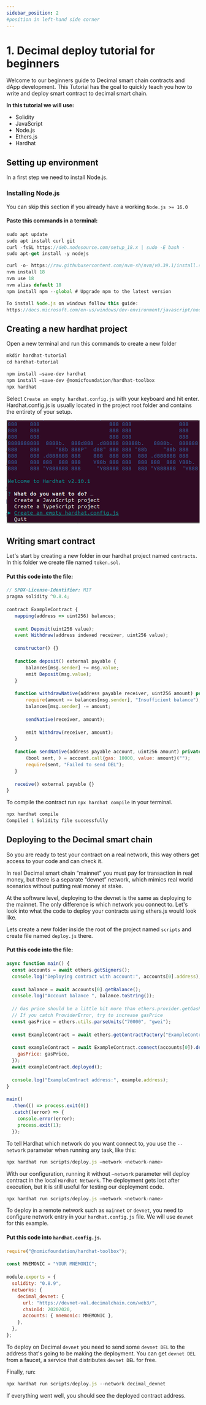```yaml
---
sidebar_position: 2
#position in left-hand side corner
---
```


# 1. Decimal deploy tutorial for beginners

Welcome to our beginners guide to Decimal smart chain contracts and dApp development. This Tutorial has the goal to quickly teach you how to write and deploy smart contract to decimal smart chain.

**In this tutorial we will use:**

- Solidity
- JavaScript
- Node.js
- Ethers.js
- Hardhat

## Setting up environment

In a first step we need to install Node.js.

### Installing Node.js

You can skip this section if you already have a working `Node.js >= 16.0 `

#### Paste this commands in a terminal:

```jsx title="Ubuntu"
sudo apt update
sudo apt install curl git
curl -fsSL https://deb.nodesource.com/setup_18.x | sudo -E bash -
sudo apt-get install -y nodejs
```

```jsx title="MacOS"
curl -o- https://raw.githubusercontent.com/nvm-sh/nvm/v0.39.1/install.sh | bash
nvm install 18
nvm use 18
nvm alias default 18
npm install npm --global # Upgrade npm to the latest version
```

```jsx title="Windows"
To install Node.js on windows follow this guide:
https://docs.microsoft.com/en-us/windows/dev-environment/javascript/nodejs-on-windows
```

## Creating a new hardhat project

Open a new terminal and run this commands to create a new folder

```jsx title="Creating a new folder"
mkdir hardhat-tutorial
cd hardhat-tutorial
```

```jsx title="Install hardhat and run it:"
npm install –save-dev hardhat
npm install –save-dev @nomicfoundation/hardhat-toolbox
npx hardhat
```

Select `Create an empty hardhat.config.js` with your keyboard and hit enter.
Hardhat.config.js is usually located in the project root folder and contains the entirety of your setup.

![Initialization of hardhat project](../../static/img/hardhat.png)

## Writing smart contract

Let's start by creating a new folder in our hardhat project named `contracts`. In this folder we create file named `token.sol`.

#### Put this code into the file:

```jsx title="contracts/token.sol"
// SPDX-License-Identifier: MIT
pragma solidity ^0.8.4;

contract ExampleContract {
   mapping(address => uint256) balances;

   event Deposit(uint256 value);
   event Withdraw(address indexed receiver, uint256 value);

   constructor() {}

   function deposit() external payable {
       balances[msg.sender] += msg.value;
       emit Deposit(msg.value);
   }

   function withdrawNative(address payable receiver, uint256 amount) public {
       require(amount >= balances[msg.sender], "Insufficient balance");
       balances[msg.sender] -= amount;

       sendNative(receiver, amount);

       emit Withdraw(receiver, amount);
   }

   function sendNative(address payable account, uint256 amount) private {
       (bool sent, ) = account.call{gas: 10000, value: amount}("");
       require(sent, "Failed to send DEL");
   }

   receive() external payable {}
}
```

To compile the contract run `npx hardhat compile` in your terminal.

```jsx title="Contract compilation"
npx hardhat compile
Compiled 1 Solidity file successfully
```

## Deploying to the Decimal smart chain

So you are ready to test your contract on a real network, this way others get access to your code and can check it.

In real Decimal smart chain “mainnet” you must pay for transaction in real money, but there is a separate “devnet” network, which mimics real world scenarios without putting real money at stake.

At the software level, deploying to the devnet is the same as deploying to the mainnet. The only difference is which network you connect to. Let's look into what the code to deploy your contracts using ethers.js would look like.

Lets create a new folder inside the root of the project named `scripts` and create file named `deploy.js` there.

#### Put this code into the file:

```jsx title="scripts/deploy.js"
async function main() {
  const accounts = await ethers.getSigners();
  console.log("Deploying contract with account:", accounts[0].address);

  const balance = await accounts[0].getBalance();
  console.log("Account balance ", balance.toString());

  // Gas price should be a little bit more than ethers.provider.getGasPrice() is returning
  // If you catch ProviderError, try to increase gasPrice
  const gasPrice = ethers.utils.parseUnits("70000", "gwei");

  const ExampleContract = await ethers.getContractFactory("ExampleContract");

  const exampleContract = await ExampleContract.connect(accounts[0]).deploy({
    gasPrice: gasPrice,
  });
  await exampleContract.deployed();

  console.log("ExampleContract address:", example.address);
}

main()
  .then(() => process.exit(0))
  .catch((error) => {
    console.error(error);
    process.exit(1);
  });
```

To tell Hardhat which network do you want connect to, you use the `--network` parameter when running any task, like this:

```jsx title="Network connection"
npx hardhat run scripts/deploy.js –network <network-name>
```

With our configuration, running it without `–network` parameter will deploy contract in the local `Hardhat Network`. The deployment gets lost after execution, but it is still useful for testing our deployment code.

```jsx title="Deploy in the local hardhat network"
npx hardhat run scripts/deploy.js –network <network-name>
```

To deploy in a remote network such as `mainnet` or `devnet`, you need to configure network entry in your `hardhat.config.js` file. We will use `devnet` for this example.

#### Put this code into `hardhat.config.js`.

```jsx title="hardhat.config.js"
require("@nomicfoundation/hardhat-toolbox");

const MNEMONIC = "YOUR MNEMONIC";

module.exports = {
  solidity: "0.8.9",
  networks: {
    decimal_devnet: {
      url: "https://devnet-val.decimalchain.com/web3/",
      chainId: 20202020,
      accounts: { mnemonic: MNEMONIC },
    },
  },
};
```

To deploy on Decimal `devnet` you need to send some `devnet DEL` to the address that's going to be making the deployment. You can get `devnet DEL` from a faucet, a service that distributes `devnet DEL` for free.

Finally, run:

```jsx title="Deploy to live network"
npx hardhat run scripts/deploy.js --network decimal_devnet
```

If everything went well, you should see the deployed contract address.
